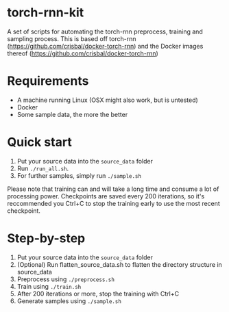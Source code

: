 # torch-rnn-kit
A set of scripts for automating the torch-rnn preprocess, training and sampling process.
This is based off torch-rnn (https://github.com/crisbal/docker-torch-rnn) and the Docker images thereof (https://github.com/crisbal/docker-torch-rnn)

# Requirements
* A machine running Linux (OSX might also work, but is untested)
* Docker
* Some sample data, the more the better

# Quick start
1. Put your source data into the `source_data` folder
2. Run `./run_all.sh`.
3. For further samples, simply run `./sample.sh`

Please note that training can and will take a long time and consume a lot of processing power. Checkpoints are saved every 200 iterations, so it's reccommended you Ctrl+C to stop the training early to use the most recent checkpoint.

# Step-by-step
1. Put your source data into the `source_data` folder
2. (Optional) Run flatten_source_data.sh to flatten the directory structure in source_data
2. Preprocess using `./preprocess.sh`
3. Train using `./train.sh`
4. After 200 iterations or more, stop the training with Ctrl+C
5. Generate samples using `./sample.sh`

